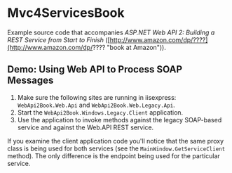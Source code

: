 Mvc4ServicesBook
================

Example source code that accompanies *ASP.NET Web API 2: Building a REST Service from Start to Finish* ([http://www.amazon.com/dp/????](http://www.amazon.com/dp/???? "book at Amazon")).

## Demo: Using Web API to Process SOAP Messages ##
1. Make sure the following sites are running in iisexpress: `WebApi2Book.Web.Api` and `WebApi2Book.Web.Legacy.Api`.
2. Start the `WebApi2Book.Windows.Legacy.Client` application.
3. Use the application to invoke methods against the legacy SOAP-based service and against the Web.API REST service.

If you examine the client application code you'll notice that the same proxy class is being used for both services (see the `MainWindow.GetServiceClient` method). The only difference is the endpoint being used for the particular service.
